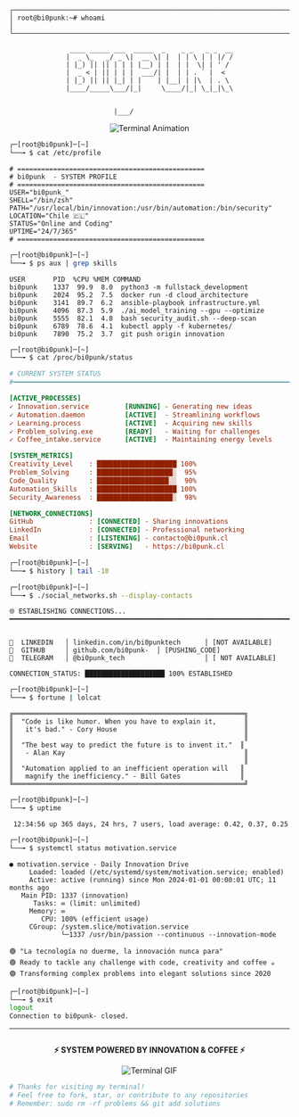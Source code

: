 ```
┌─────────────────────────────────────────────────────────────────────────────┐
│ root@bi0punk:~# whoami                                                       │
└─────────────────────────────────────────────────────────────────────────────┘
```

<div align="center">

```ascii
 ____ _____ ___  _____  _    _ _   _ _  __
|  _ \_   _/ _ \|  __ \| |  | | \ | | |/ /
| |_) || || | | | |__) | |  | |  \| | ' / 
|  _ < | || | | |  ___/| |  | | . ` |  <  
| |_) || || |_| | |    | |__| | |\  | . \ 
|____/_____\___/|_|     \____/|_| \_|_|\_\
                                          
                                                                                                |___/             
```

<img src="https://readme-typing-svg.herokuapp.com?font=Courier+New&weight=700&size=18&duration=3000&pause=1000&color=00FF41&center=true&vCenter=true&width=800&lines=root%40bi0punk%3A~%23+sudo+su+-+fullstack_dev;root%40bi0punk%3A~%23+./deploy_innovation.sh+--cloud+--ai;root%40bi0punk%3A~%23+echo+%22Hello+World%2C+I'm+bi0punk%22;root%40bi0punk%3A~%23+systemctl+status+creativity.service" alt="Terminal Animation" />

</div>

```bash
┌─[root@bi0punk]─[~]
└──╼ $ cat /etc/profile
```

```console
# ===============================================
# bi0punk  - SYSTEM PROFILE
# ===============================================
USER="bi0punk_"
SHELL="/bin/zsh"
PATH="/usr/local/bin/innovation:/usr/bin/automation:/bin/security"
LOCATION="Chile 🇨🇱"
STATUS="Online and Coding"
UPTIME="24/7/365"
# ===============================================
```

```bash
┌─[root@bi0punk]─[~]
└──╼ $ ps aux | grep skills
```

```
USER       PID  %CPU %MEM COMMAND
bi0punk    1337  99.9  8.0  python3 -m fullstack_development
bi0punk    2024  95.2  7.5  docker run -d cloud_architecture  
bi0punk    3141  89.7  6.2  ansible-playbook infrastructure.yml
bi0punk    4096  87.3  5.9  ./ai_model_training --gpu --optimize
bi0punk    5555  82.1  4.8  bash security_audit.sh --deep-scan
bi0punk    6789  78.6  4.1  kubectl apply -f kubernetes/
bi0punk    7890  75.2  3.7  git push origin innovation
```

```bash
┌─[root@bi0punk]─[~]
└──╼ $ cat /proc/bi0punk/status
```

```ini
# CURRENT SYSTEM STATUS
#━━━━━━━━━━━━━━━━━━━━━━━━━━━━━━━━━━━━━━━━━━━━━━━━━━━━━━━━━━━━━━━━━━━━━━━━━━━━━━━━

[ACTIVE_PROCESSES]
✓ Innovation.service         [RUNNING] - Generating new ideas
✓ Automation.daemon          [ACTIVE]  - Streamlining workflows  
✓ Learning.process           [ACTIVE]  - Acquiring new skills
✓ Problem_solving.exe        [READY]   - Waiting for challenges
✓ Coffee_intake.service      [ACTIVE]  - Maintaining energy levels

[SYSTEM_METRICS]
Creativity_Level    : ████████████████████ 100%
Problem_Solving     : ███████████████████░  95%
Code_Quality        : ██████████████████░░  90%
Automation_Skills   : ████████████████████ 100%
Security_Awareness  : ███████████████████░  98%

[NETWORK_CONNECTIONS]
GitHub              : [CONNECTED] - Sharing innovations
LinkedIn            : [CONNECTED] - Professional networking
Email               : [LISTENING] - contacto@bi0punk.cl
Website             : [SERVING]   - https://bi0punk.cl
```

```bash
┌─[root@bi0punk]─[~]
└──╼ $ history | tail -10
```
```bash
┌─[root@bi0punk]─[~]  
└──╼ $ ./social_networks.sh --display-contacts
```

```
🌐 ESTABLISHING CONNECTIONS...
━━━━━━━━━━━━━━━━━━━━━━━━━━━━━━━━━━━━━━━━━━━━━━━━━━━━━━━━━━━━━━━━━━━━━━━━━━━━━━━━


💼  LINKEDIN   │ linkedin.com/in/bi0punktech      │ [NOT AVAILABLE]
🐙  GITHUB     │ github.com/bi0punk-  │ [PUSHING_CODE]
📱  TELEGRAM   │ @bi0punk_tech                    │ [ NOT AVAILABLE]

CONNECTION_STATUS: ████████████████████ 100% ESTABLISHED
```

```bash
┌─[root@bi0punk]─[~]
└──╼ $ fortune | lolcat
```

```
╔══════════════════════════════════════════════════════════╗
║  "Code is like humor. When you have to explain it,       ║
║   it's bad." - Cory House                                ║
║                                                          ║
║  "The best way to predict the future is to invent it."  ║
║   - Alan Kay                                             ║
║                                                          ║
║  "Automation applied to an inefficient operation will   ║
║   magnify the inefficiency." - Bill Gates               ║
╚══════════════════════════════════════════════════════════╝
```

```bash
┌─[root@bi0punk]─[~]
└──╼ $ uptime
```

```
 12:34:56 up 365 days, 24 hrs, 7 users, load average: 0.42, 0.37, 0.25
```

```bash
┌─[root@bi0punk]─[~]
└──╼ $ systemctl status motivation.service
```

```
● motivation.service - Daily Innovation Drive
     Loaded: loaded (/etc/systemd/system/motivation.service; enabled)
     Active: active (running) since Mon 2024-01-01 00:00:01 UTC; 11 months ago
   Main PID: 1337 (innovation)
      Tasks: ∞ (limit: unlimited)
     Memory: ∞
        CPU: 100% (efficient usage)
     CGroup: /system.slice/motivation.service
             └─1337 /usr/bin/passion --continuous --innovation-mode

🟢 "La tecnología no duerme, la innovación nunca para"
🟢 Ready to tackle any challenge with code, creativity and coffee ☕
🟢 Transforming complex problems into elegant solutions since 2020
```

```bash
┌─[root@bi0punk]─[~]
└──╼ $ exit
logout
Connection to bi0punk- closed.
```

---

<div align="center">

```
```

**⚡ SYSTEM POWERED BY INNOVATION & COFFEE ⚡**

![Terminal GIF](https://media.giphy.com/media/ZVik7pBtu9dNS/giphy.gif)

</div>

```bash
# Thanks for visiting my terminal! 
# Feel free to fork, star, or contribute to any repositories
# Remember: sudo rm -rf problems && git add solutions
```
